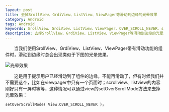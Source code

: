 ```yaml
---
layout: post
title: 去掉SrollView、GrdiView、ListView、ViewPager等滑动到边缘的光晕效果
category: Android
tags: Android
keywords: SrollView、GrdiView、ListView、ViewPager、OVER_SCROLL_NEVER、setOverScrollMode
description: 去掉SrollView、GrdiView、ListView、ViewPager等滑动到边缘的光晕效果
---
```


&emsp;&emsp;当我们使用SrollView、GrdiView、ListView、ViewPager带有滑动功能的组件时，滑动到边缘时总会出现类似于下图的光晕效果。

![光晕效果](http://img.my.csdn.net/uploads/201412/17/1418809795_3401.jpg)

&emsp;&emsp;这是用于提示用户已经滑动到了组件的边缘，不能再滑动了，但有时候我们并不需要这个，比如在viewpager中只有一个页面时；scrollview、listview的内容刚好只有一屏时等等，这种情况可以通过view的setOverScrollMode方法来去掉光晕效果：

	setOverScrollMode( View.OVER_SCROLL_NEVER );